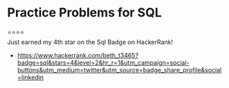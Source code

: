 # Practice Problems for SQL
⭐️⭐️⭐️⭐️  
Just earned my 4th star on the Sql Badge on HackerRank!   
- https://www.hackerrank.com/beth_t3465?badge=sql&stars=4&level=2&hr_r=1&utm_campaign=social-buttons&utm_medium=twitter&utm_source=badge_share_profile&social=linkedin 
